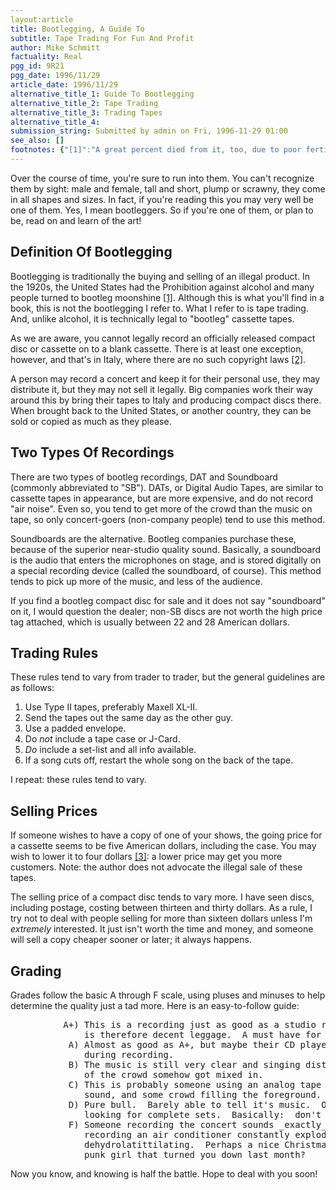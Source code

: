 ```yaml
---
layout:article
title: Bootlegging, A Guide To
subtitle: Tape Trading For Fun And Profit
author: Mike Schmitt
factuality: Real
pgg_id: 9R21
pgg_date: 1996/11/29
article_date: 1996/11/29
alternative_title_1: Guide To Bootlegging
alternative_title_2: Tape Trading
alternative_title_3: Trading Tapes
alternative_title_4: 
submission_string: Submitted by admin on Fri, 1996-11-29 01:00
see_also: []
footnotes: {"[1]":"A great percent died from it, too, due to poor fertilization, and use of rubbing alcohol [4] in the mix.","[2]":"This is a hazy legal point and, as such, if you get in trouble here, you may be able to enter a plea of insanity.","[3]":"Blank tapes themselves cost anywhere from one to two and a half dollars, and postage would be roughly a dollar, so you're still making profit. Besides, the whole idea is sharing, not selling.","[4]":"Rubbing alcohol is something you put on cotton to rub on wounds, to heal them."}
---
```

<div>
<p>Over the course of time, you're sure to run into them. You can't recognize them by sight: male and female, tall and short, plump or scrawny, they come in all shapes and sizes. In fact, if you're reading this you may very well be one of them. Yes, I mean bootleggers. So if you're one of them, or plan to be, read on and learn of the art!</p>
<h2>Definition Of Bootlegging</h2>
<p>Bootlegging is traditionally the buying and selling of an illegal product. In the 1920s, the United States had the Prohibition against alcohol and many people turned to bootleg moonshine <a href="#footnotes.1" class="footnote-link">[1]</a>. Although this is what you'll find in a book, this is not the bootlegging I refer to. What I refer to is tape trading. And, unlike alcohol, it is technically legal to "bootleg" cassette tapes.</p>
<p>As we are aware, you cannot legally record an officially released compact disc or cassette on to a blank cassette. There is at least one exception, however, and that's in Italy, where there are no such copyright laws <a href="#footnotes.2" class="footnote-link">[2]</a>.</p>
<p>A person may record a concert and keep it for their personal use, they may distribute it, but they may not sell it legally. Big companies work their way around this by bring their tapes to Italy and producing compact discs there. When brought back to the United States, or another country, they can be sold or copied as much as they please.</p>
<h2>Two Types Of Recordings</h2>
<p>There are two types of bootleg recordings, DAT and Soundboard (commonly abbreviated to "SB"). DATs, or Digital Audio Tapes, are similar to cassette tapes in appearance, but are more expensive, and do not record "air noise". Even so, you tend to get more of the crowd than the music on tape, so only concert-goers (non-company people) tend to use this method.</p>
<p>Soundboards are the alternative. Bootleg companies purchase these, because of the superior near-studio quality sound. Basically, a soundboard is the audio that enters the microphones on stage, and is stored digitally on a special recording device (called the soundboard, of course). This method tends to pick up more of the music, and less of the audience.</p>
<p>If you find a bootleg compact disc for sale and it does not say "soundboard" on it, I would question the dealer; non-SB discs are not worth the high price tag attached, which is usually between 22 and 28 American dollars.</p>
<h2>Trading Rules</h2>
<p>These rules tend to vary from trader to trader, but the general guidelines are as follows:</p>
<ol>
<li value="1">Use Type II tapes, preferably Maxell XL-II.</li>
<li value="2">Send the tapes out the same day as the other guy.</li>
<li value="3">Use a padded envelope.</li>
<li value="4">Do <em>not</em> include a tape case or J-Card.</li>
<li value="5">
<em>Do</em> include a set-list and all info available.</li>
<li value="6">If a song cuts off, restart the whole song on the back of the tape.</li>
</ol>
<p>I repeat: these rules tend to vary.</p>
<h2>Selling Prices</h2>
<p>If someone wishes to have a copy of one of your shows, the going price for a cassette seems to be five American dollars, including the case. You may wish to lower it to four dollars <a href="#footnotes.3" class="footnote-link">[3]</a>: a lower price may get you more customers. Note: the author does not advocate the illegal sale of these tapes.</p>
<p>The selling price of a compact disc tends to vary more. I have seen discs, including postage, costing between thirteen and thirty dollars. As a rule, I try not to deal with people selling for more than sixteen dollars unless I'm <em>extremely</em> interested. It just isn't worth the time and money, and someone will sell a copy cheaper sooner or later; it always happens.</p>
<h2>Grading</h2>
<p>Grades follow the basic A through F scale, using pluses and minuses to help determine the quality just a tad more. Here is an easy-to-follow guide:</p>
<pre>
          A+) This is a recording just as good as a studio recording, and
              is therefore decent leggage.  A must have for collectors.
           A) Almost as good as A+, but maybe their CD player skipped once
              during recording.
           B) The music is still very clear and singing distinct, but some
              of the crowd somehow got mixed in.
           C) This is probably someone using an analog tape recorder.  Fizzy
              sound, and some crowd filling the foreground.
           D) Pure bull.  Barely able to tell it's music.  Only for people
              looking for complete sets.  Basically:  don't even bother.
           F) Someone recording the concert sounds _exactly_ like some
              recording an air conditioner constantly exploding or
              dehydrolatittilating.  Perhaps a nice Christmas gift for that
              punk girl that turned you down last month?
</pre>
<p>Now you know, and knowing is half the battle. Hope to deal with you soon!</p>
</div>
